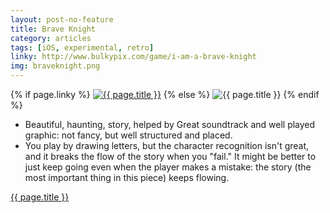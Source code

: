 ```yaml
---
layout: post-no-feature
title: Brave Knight
category: articles
tags: [iOS, experimental, retro]
linky: http://www.bulkypix.com/game/i-am-a-brave-knight
img: braveknight.png
---
```


{% if page.linky %}
<a href="{{page.linky}}">![{{ page.title }}](/images/{{page.img}})</a>
{% else %}
![{{ page.title }}](/images/{{page.img}})
{% endif %}

* Beautiful, haunting, story, helped by Great soundtrack and well played graphic: not fancy, but well structured and placed.
* You play by drawing letters, but the character recognition isn't great, and it breaks the flow of the story when you "fail." It might be better to just keep going even when the player makes a mistake: the story (the most important thing in this piece) keeps flowing.

[{{ page.title }}]({{page.linky}})
